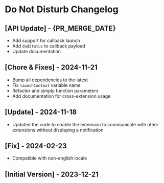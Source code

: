 # Do Not Disturb Changelog

## [API Update] - {PR_MERGE_DATE}

- Add support for callback launch
- Add `dndStatus` to callback payload
- Update documentation

## [Chore & Fixes] - 2024-11-21

- Bump all dependencies to the latest
- Fix `launchContext` variable name
- Refactor and simply function parameters
- Add documentation for cross-extension usage

## [Update] - 2024-11-18

- Updated the code to enable the extension to communicate with other extensions without displaying a notification

## [Fix] - 2024-02-23

- Compatible with non-english locale

## [Initial Version] - 2023-12-21
